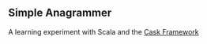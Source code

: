 ## Simple Anagrammer

A learning experiment with Scala and the [Cask Framework](http://www.lihaoyi.com/cask/index.html)